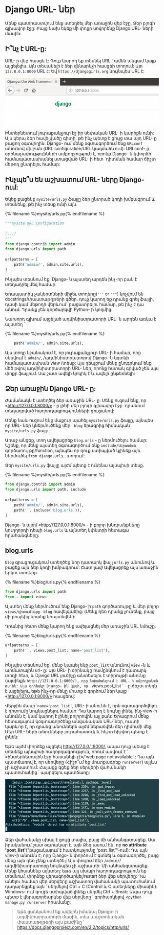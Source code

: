 # Django URL- ներ

Մենք պատրաստվում ենք ստեղծել մեր առաջին վեբ էջը. Ձեր բլոգի գլխավոր էջը: Բայց նախ եկեք մի փոքր սովորենք Django URL- ների մասին:

## Ի՞նչ է URL-ը:

URL- ը վեբ հասցե է: Դուք կարող եք տեսնել URL ՝ ամեն անգամ կայք այցելելիս. Այն տեսանելի է ձեր զննարկչի հասցեի տողում: Այո `127.0.0.1:8000` URL է: Եվ `https://djangogirls.org` նույնպես URL է:

![URL](images/url.png)

Ինտերնետում յուրաքանչյուր էջ իր սեփական URL- ի կարիքն ունի: Այս կերպ ձեր հավելվածը գիտի, թե ինչ պետք է ցույց տա այդ URL- ը բացող օգտվողին: Django- ում մենք օգտագործում ենք `URLconf` անունով մի բան (URL configuration/URL կազմաձևում): URLconf- ը օրինաչափությունների ամբողջություն է, որոնք Django- ն կփորձի համապատասխանել ստացված URL- ի հետ `դիտման համար ճիշտ մեթոդ ընտրելու համար:

## Ինչպե՞ս են աշխատում URL- ները Django- ում:

Եկեք բացենք `mysite/urls.py` ֆայլը ձեր ընտրած կոդի խմբագրում և տեսնենք, թե ինչ տեսք ունի այն.

{% filename %}mysite/urls.py{% endfilename %}

```python
"""mysite URL Configuration

[...]
"""
from django.contrib import admin
from django.urls import path

urlpatterns = [
    path('admin/', admin.site.urls),
]
```

Ինչպես տեսնում եք, Django- ն այստեղ արդեն ինչ-որ բան է տեղադրել մեզ համար:

Եռապատիկ չակերտների միջեւ տողերը(`'''` or `"""`) կոչվում են docstrings/փաստաթղթերի գծեր. դուք կարող եք դրանք գրել ֆայլի, դասի կամ մեթոդի վերևում `բացատրելու համար, թե ինչ է դա անում: Դրանք չեն գործարկվի Python- ի կողմից:

Նախորդ գլխում այցելած ադմինիստրատորի URL- ն արդեն առկա է այստեղ ՝

{% filename %}mysite/urls.py{% endfilename %}

```python
    path('admin/', admin.site.urls),
```

Այս տողը նշանակում է, որ յուրաքանչյուր URL- ի համար, որը սկսվում է `admin/`, /ադմինիստրատորով Django- ն կգտնի համապատասխան *view* /տեսք: Այս դեպքում մենք ընդգրկում ենք մեծ թվով ադմինիստրատորի URL- ներ, որոնք հստակ գրված չեն այս փոքր ֆայլում. Սա շատ ավելի կոկիկ է և ավելի ընթեռնելի:

## Ձեր առաջին Django URL- ը:

Ժամանակն է ստեղծել ձեր առաջին URL- ը: Մենք ուզում ենք, որ «http://127.0.0.1:8000/» - ը լինի մեր բլոգի գլխավոր էջը `դրանում տեղադրված հաղորդագրությունների ցուցակով:

Մենք նաև ուզում ենք մաքուր պահել ` mysite/urls.py ` ֆայլը, այնպես որ URL- ներ կներմուծենք մեր ` blog` ծրագրից հիմնական ` mysite/urls.py ` ֆայլ:

Առաջ անցեք, տող ավելացրեք `blog.urls` - ը ներմուծելու համար: Նշենք, որ մենք այստեղ օգտագործում ենք `include/ներառման` գործառույթը/function, այնպես որ դուք ստիպված կլինեք այն ներմուծել `from django.urls…` տողում:

Ձեր `mysite/urls.py` ֆայլը այժմ պետք է ունենա այսպիսի տեսք.

{% filename %}mysite/urls.py{% endfilename %}

```python
from django.contrib import admin
from django.urls import path, include

urlpatterns = [
    path('admin/', admin.site.urls),
    path('', include('blog.urls')),
]
```

Django- ն այժմ «http://127.0.0.1:8000/» - ի բոլոր խնդրանքները կուղղորդի դեպի `blog.urls` և այնտեղ կփնտրի հետագա հրահանգները:

## blog.urls

`blog` գրացուցակում ստեղծեք նոր դատարկ ֆայլ `urls.py` անունով և բացեք այն ձեր կոդի խմբագրում: Շատ լավ! Ավելացրեք այս առաջին երկու տողերը.

{% filename %}blog/urls.py{% endfilename %}

```python
from django.urls import path
from . import views
```

Այստեղ մենք ներմուծում ենք Django- ի `path` գործառույթը և մեր բոլոր `views/դիտումները ` `blog` հավելվածից: (Մենք դեռ դրանք չունենք, բայց մի րոպեից նրանք կհայտնվեն):

Դրանից հետո մենք կարող ենք ավելացնել մեր առաջին URL նմուշը.

{% filename %}blog/urls.py{% endfilename %}

```python
urlpatterns = [
    path('', views.post_list, name='post_list'),
]
```

Ինչպես տեսնում եք, մենք կապել ենք `post_list` անունով `view` -ն և արմատային url- ը: Այս URL- ի օրինակը համընկնում է դատարկ տողի հետ, և Django URL լուծիչը անտեսելու է տիրույթի անունը (այսինքն `http://127.0.0.1:8000/), որը նախածանցում է URL- ի ամբողջական ուղին: Այս օրինակը Django- ին կասի, որ ` views.post_list ` - ը ճիշտ տեղն է այցելելու, եթե ինչ-որ մեկը մուտք է գործում ձեր կայք «http://127.0.0.1:8000/» հասցեով:

Վերջին մասը ՝`name='post_list'`, URL- ի անունն է, որն օգտագործվելու է դիտումը նույնացնելու համար: Դա կարող է նույնը լինել, ինչ view-ի անունն է, կամ կարող է լինել բոլորովին այլ բան: Ծրագրում մենք հետագայում կօգտագործենք անվանական URL- ներ, ուստի կարևոր է, որ դրանց անուններն այժմ ներառվեն ձեր դիմումի մեջ: Մեր URL- ների անունները յուրահատուկ և հեշտ հիշվող պետք է լինեն:

Եթե ​​այժմ փորձեք այցելել http://127.0.0.1:8000/, ապա դուք պետք է տեսնեք այնպիսի հաղորդագրություն, որում ասվում է ՝ «ինտերնետային էջը հասանելի չէ»/'web page not available' : Դա այն պատճառով է, որ սերվերը (Հիշո՞ւմ եք մուտքագրեք `runserver`) այլևս չի աշխատում: Հայացք գցեք ձեր սերվերի վահանակի պատուհանից ՝ պարզելու պատճառը:

![Սխալ](images/error1.png)

Ձեր վահանակը սխալ է ցույց տալիս, բայց մի անհանգստացեք. Սա իրականում շատ օգտակար է. այն Ձեզ ասում են, որ **no attribute 'post_list'**("բացակայում է հատկությունը 'post_list'"-ում): Դա այն *view*-ի անունն է, որը Django- ն փորձում է գտնել և օգտագործել, բայց մենք այն դեռ չենք ստեղծել: Այս փուլում ձեր `/admin/`/ադմինիստրատորը նույնպես չի աշխատի: Մի անհանգստացեք. Մենք կհասնենք այնտեղ: Եթե ​​այլ սխալի հաղորդագրություն եք տեսնում, փորձեք վերագործարկել/restart ձեր վեբ սերվերը: Դա անելու համար վեբ սերվերը աշխատող վահանակի պատուհանում դադարեցրեք այն ՝ սեղմելով Ctrl + C (Control և C ստեղները միասին): Windows- ում գուցե ստիպված լինեք սեղմել Ctrl + Break: Ապա դուք պետք է վերագործարկեք վեբ սերվերը ՝ գործարկելով <`python manage.py runserver` հրամանը:

> Եթե ​​ցանկանում եք ավելին իմանալ Django- ի ադմինիստրատորի մասին, տես պաշտոնական փաստաթղթերի այս բաժինը ՝ https://docs.djangoproject.com/en/2.2/topics/http/urls/